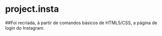 # project.insta
##Foi recriada, à partir de comandos básicos de HTML5/CSS, a página de login do Instagram.
